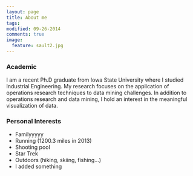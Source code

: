 ```yaml
---
layout: page
title: About me
tags: 
modified: 09-26-2014
comments: true
image:  
  feature: sault2.jpg
---
```


### Academic  
I am a recent Ph.D graduate from Iowa State University where I studied Industrial Engineering.  My research focuses on the application of operations research techniques to data mining challenges.  In addition to operations research and data mining, I hold an interest in the meaningful visualization of data.

### Personal Interests  
- Familyyyyy
- Running (1200.3 miles in 2013)
- Shooting pool
- Star Trek
- Outdoors (hiking, skiing, fishing...)  
- I added something

